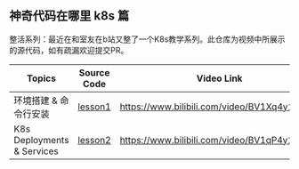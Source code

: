 
## 神奇代码在哪里 k8s 篇

整活系列：最近在和室友在b站又整了一个K8s教学系列。此仓库为视频中所展示的源代码，如有疏漏欢迎提交PR。

| Topics                    | Source Code    | Video Link                                    |
|------------------------	|-------------	|----------------------------------------------	|
| 环境搭建 & 命令行安装            |      [lesson1](./lesson1)       	| https://www.bilibili.com/video/BV1Xq4y1G7cF  |
| K8s Deployments & Services            |      [lesson2](./lesson2)       	|  https://www.bilibili.com/video/BV1qP4y1E7nD/  |

